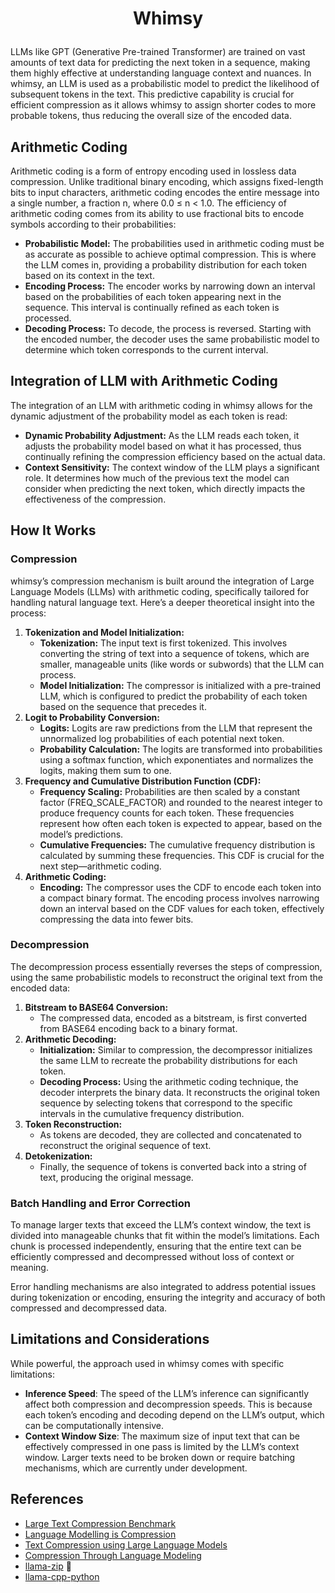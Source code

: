 # <p align="center">Whimsy</p>  
    
LLMs like GPT (Generative Pre-trained Transformer) are trained on vast amounts of text data for predicting the next token in a sequence, making them highly effective at understanding language context and nuances. In whimsy, an LLM is used as a probabilistic model to predict the likelihood of subsequent tokens in the text. This predictive capability is crucial for efficient compression as it allows whimsy to assign shorter codes to more probable tokens, thus reducing the overall size of the encoded data.

## Arithmetic Coding

Arithmetic coding is a form of entropy encoding used in lossless data compression. Unlike traditional binary encoding, which assigns fixed-length bits to input characters, arithmetic coding encodes the entire message into a single number, a fraction n, where 0.0 ≤ n < 1.0. The efficiency of arithmetic coding comes from its ability to use fractional bits to encode symbols according to their probabilities:

- **Probabilistic Model:** The probabilities used in arithmetic coding must be as accurate as possible to achieve optimal compression. This is where the LLM comes in, providing a probability distribution for each token based on its context in the text.
- **Encoding Process:** The encoder works by narrowing down an interval based on the probabilities of each token appearing next in the sequence. This interval is continually refined as each token is processed.
- **Decoding Process:** To decode, the process is reversed. Starting with the encoded number, the decoder uses the same probabilistic model to determine which token corresponds to the current interval.

## Integration of LLM with Arithmetic Coding

The integration of an LLM with arithmetic coding in whimsy allows for the dynamic adjustment of the probability model as each token is read:

- **Dynamic Probability Adjustment:** As the LLM reads each token, it adjusts the probability model based on what it has processed, thus continually refining the compression efficiency based on the actual data.
- **Context Sensitivity:** The context window of the LLM plays a significant role. It determines how much of the previous text the model can consider when predicting the next token, which directly impacts the effectiveness of the compression.

## How It Works

### Compression

whimsy’s compression mechanism is built around the integration of Large Language Models (LLMs) with arithmetic coding, specifically tailored for handling natural language text. Here’s a deeper theoretical insight into the process:

1. **Tokenization and Model Initialization:**
   - **Tokenization:** The input text is first tokenized. This involves converting the string of text into a sequence of tokens, which are smaller, manageable units (like words or subwords) that the LLM can process.
   - **Model Initialization:** The compressor is initialized with a pre-trained LLM, which is configured to predict the probability of each token based on the sequence that precedes it.
2. **Logit to Probability Conversion:**
   - **Logits:** Logits are raw predictions from the LLM that represent the unnormalized log probabilities of each potential next token.
   - **Probability Calculation:** The logits are transformed into probabilities using a softmax function, which exponentiates and normalizes the logits, making them sum to one.
3. **Frequency and Cumulative Distribution Function (CDF):**
   - **Frequency Scaling:** Probabilities are then scaled by a constant factor (FREQ_SCALE_FACTOR) and rounded to the nearest integer to produce frequency counts for each token. These frequencies represent how often each token is expected to appear, based on the model’s predictions.
   - **Cumulative Frequencies:** The cumulative frequency distribution is calculated by summing these frequencies. This CDF is crucial for the next step—arithmetic coding.
4. **Arithmetic Coding:**
   - **Encoding:** The compressor uses the CDF to encode each token into a compact binary format. The encoding process involves narrowing down an interval based on the CDF values for each token, effectively compressing the data into fewer bits.

### Decompression

The decompression process essentially reverses the steps of compression, using the same probabilistic models to reconstruct the original text from the encoded data:

1. **Bitstream to BASE64 Conversion:**
   - The compressed data, encoded as a bitstream, is first converted from BASE64 encoding back to a binary format.
2. **Arithmetic Decoding:**
   - **Initialization:** Similar to compression, the decompressor initializes the same LLM to recreate the probability distributions for each token.
   - **Decoding Process:** Using the arithmetic coding technique, the decoder interprets the binary data. It reconstructs the original token sequence by selecting tokens that correspond to the specific intervals in the cumulative frequency distribution.
3. **Token Reconstruction:**
   - As tokens are decoded, they are collected and concatenated to reconstruct the original sequence of text.
4. **Detokenization:**
   - Finally, the sequence of tokens is converted back into a string of text, producing the original message.

### Batch Handling and Error Correction

To manage larger texts that exceed the LLM’s context window, the text is divided into manageable chunks that fit within the model’s limitations. Each chunk is processed independently, ensuring that the entire text can be efficiently compressed and decompressed without loss of context or meaning.

Error handling mechanisms are also integrated to address potential issues during tokenization or encoding, ensuring the integrity and accuracy of both compressed and decompressed data.

## Limitations and Considerations

While powerful, the approach used in whimsy comes with specific limitations:

   - **Inference Speed**: The speed of the LLM’s inference can significantly affect both compression and decompression speeds. This is because each token’s encoding and decoding depend on the LLM’s output, which can be computationally intensive.
   - **Context Window Size**: The maximum size of input text that can be effectively compressed in one pass is limited by the LLM’s context window. Larger texts need to be broken down or require batching mechanisms, which are currently under development.

## References      
- [Large Text Compression Benchmark](https://www.mattmahoney.net/dc/text.html)
- [Language Modelling is Compression](https://arxiv.org/pdf/2309.10668)
- [Text Compression using Large Language Models](https://bellard.org/ts_zip/)
- [Compression Through Language Modeling](https://nlp.stanford.edu/courses/cs224n/2006/fp/aeldaher-jconnor-1-report.pdf)
- [llama-zip](https://github.com/AlexBuz/llama-zip) 👑
- [llama-cpp-python](https://github.com/abetlen/llama-cpp-python)
